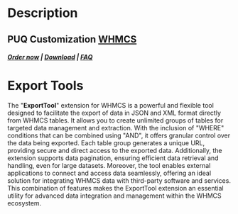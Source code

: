 # Description

## PUQ Customization **[WHMCS](https://puqcloud.com/link.php?id=77)**

#####  [Order now](https://puqcloud.com/whmcs-addon-puq-customization.php) | [Download](https://download.puqcloud.com/WHMCS/addons/PUQ-Customization/) | [FAQ](https://faq.puqcloud.com/)

# Export Tools

The "**ExportTool**" extension for WHMCS is a powerful and flexible tool designed to facilitate the export of data in JSON and XML format directly from WHMCS tables. It allows you to create unlimited groups of tables for targeted data management and extraction. With the inclusion of "WHERE" conditions that can be combined using "AND", it offers granular control over the data being exported. Each table group generates a unique URL, providing secure and direct access to the exported data. Additionally, the extension supports data pagination, ensuring efficient data retrieval and handling, even for large datasets. Moreover, the tool enables external applications to connect and access data seamlessly, offering an ideal solution for integrating WHMCS data with third-party software and services. This combination of features makes the ExportTool extension an essential utility for advanced data integration and management within the WHMCS ecosystem.